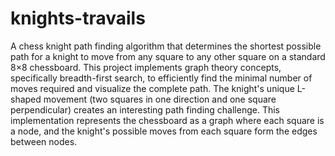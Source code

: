 # knights-travails

A chess knight path finding algorithm that determines the shortest possible path for a knight to move from any square to any other square on a standard 8×8 chessboard. This project implements graph theory concepts, specifically breadth-first search, to efficiently find the minimal number of moves required and visualize the complete path.
The knight's unique L-shaped movement (two squares in one direction and one square perpendicular) creates an interesting path finding challenge. This implementation represents the chessboard as a graph where each square is a node, and the knight's possible moves from each square form the edges between nodes.
